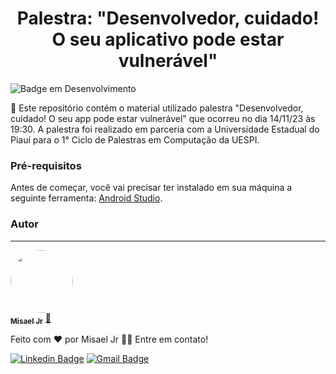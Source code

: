 <h1 align="center"> Palestra: "Desenvolvedor, cuidado! O seu aplicativo pode estar vulnerável" </h1>

![Badge em Desenvolvimento](http://img.shields.io/static/v1?label=STATUS&message=CONCLUÍDO&color=GREEN&style=for-the-badge)

<p align="left">🚀 Este repositório contém o material utilizado palestra "Desenvolvedor, cuidado! O seu app pode estar vulnerável" que ocorreu no dia 14/11/23 às 19:30. A palestra foi realizado em parceria com a Universidade Estadual do Piauí para o 1° Ciclo de Palestras em Computação da UESPI. </p>

### Pré-requisitos

Antes de começar, você vai precisar ter instalado em sua máquina a seguinte ferramenta: [Android Studio](https://developer.android.com/studio).

### Autor
---

<a href="https://scholar.google.com/citations?user=kwbs4ksAAAAJ&hl=en">
 <img style="border-radius: 50%;" src="https://avatars.githubusercontent.com/u/11947429?v=4" width="100px;" alt=""/>
 <br />
 <sub><b>Misael Jr</b></sub></a> <a href="https://scholar.google.com/citations?user=kwbs4ksAAAAJ&hl=en" title="Rocketseat">🚀</a>

Feito com ❤️ por Misael Jr 👋🏽 Entre em contato!

[![Linkedin Badge](https://img.shields.io/badge/-Misael-blue?style=flat-square&logo=Linkedin&logoColor=white&link=https://www.linkedin.com/in/misaelljr/)](https://www.linkedin.com/in/misaelljr/) 
[![Gmail Badge](https://img.shields.io/badge/-misaeljr@usp.br-c14438?style=flat-square&logo=Gmail&logoColor=white&link=mailto:misaeljr@usp.br)](mailto:misaeljr@usp.br)
